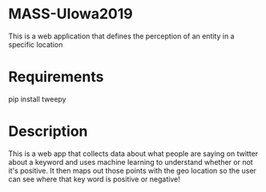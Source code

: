 # MASS-UIowa2019
This is a web application that defines the perception of an entity in a specific location

# Requirements
pip install tweepy

# Description
This is a web app that collects data about what people are saying on twitter 
about a keyword and uses machine learning to understand whether or 
not it's positive. It then maps out those points with the geo location 
so the user can see where that key word is positive or negative!
